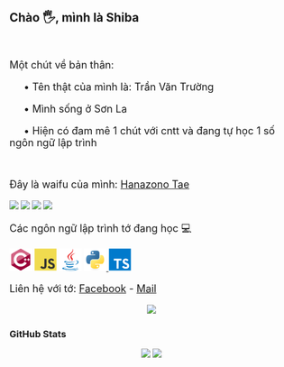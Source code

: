 ## Chào 🖐, mình là Shiba
</br>
<p style="font-size: 18px">Một chút về bản thân: <p>
<p style="font-size: 18px">&nbsp;&nbsp;&nbsp;&nbsp; • Tên thật của mình là: Trần Văn Trường</p>
<p style="font-size: 18px">&nbsp;&nbsp;&nbsp;&nbsp; • Mình sống ở Sơn La</p>
<p style="font-size: 18px">&nbsp;&nbsp;&nbsp;&nbsp; • Hiện có đam mê 1 chút với cntt và đang tự học 1 số ngôn ngữ lập trình</p></br>

<p style="font-size: 18px">Đây là waifu của mình: <a href="https://bandori.fandom.com/wiki/Hanazono_Tae#Background">Hanazono Tae</a></p>

<p><img src="https://i.ibb.co/X4y5dwP/hanazono-tae-bang-dream.gif" style="width: 400px;">
<img src="https://i.ibb.co/QYLSJZJ/bandori-bang-dream.gif" style="width: 400px;">
<img src="https://i.ibb.co/QmsK0hw/bang-dream-bandori.gif" style="width: 400px;">
<img src="https://i.ibb.co/JjvS2zs/tae-hanazono-otae.gif" style="width: 400px;"></p>


<p style="font-size: 18px">Các ngôn ngữ lập trình tớ đang học 💻</p>
<p align="left">
<a href="https://www.mingw-w64.org" target="_blank"><img src="https://raw.githubusercontent.com/devicons/devicon/master/icons/cplusplus/cplusplus-original.svg" alt="cplusplus" width="40" height="40"/></a>
<a href="https://nodejs.org/en/" target="_blank"><img src="https://raw.githubusercontent.com/devicons/devicon/master/icons/javascript/javascript-original.svg" alt="javascript" width="40" height="40"/></a>
<a href="https://www.java.com/en/" target="_blank"></a><img src="https://raw.githubusercontent.com/devicons/devicon/master/icons/java/java-original.svg" alt="java" width="40" height="40"/>
<a href="https://www.python.org" target="_blank" rel="noreferrer"> <img src="https://raw.githubusercontent.com/devicons/devicon/master/icons/python/python-original.svg" alt="python" width="40" height="40"/> </a>
<a href="https://www.typescriptlang.org/" target="_blank" rel="noreferrer"> <img src="https://raw.githubusercontent.com/devicons/devicon/master/icons/typescript/typescript-original.svg" alt="typescript" width="40" height="40"/> </a>
</p>

<p style="font-size: 18px">Liên hệ với tớ: <a href="https://www.facebook.com/profile.php?id=100042009152032">Facebook</a> - <a href="mailto:truong9c2208@gmail.com">Mail</a></p>

<p align="center">
    <a href="https://github.com/SubhamRaoniar28/github-readme-streak-stats">
        <img src="https://github-readme-streak-stats.herokuapp.com/?user=truong9c2208&theme=black-ice&hide_border=true&stroke=0000&background=060A0CD0"/>
    </a>
</p>

### GitHub Stats

<p align="center"><img src="https://github-readme-stats.vercel.app/api?username=truong9c2208&show_icons=true&count_private=true&theme=react&hide_border=true&bg_color=0D1117"> <img src="https://github-readme-stats.vercel.app/api/top-langs/?username=truong9c2208&langs_count=8&count_private=true&layout=compact&theme=react&hide_border=true&bg_color=0D1117"></p>
